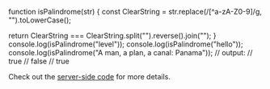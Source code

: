 function isPalindrome(str) {
  const ClearString = str.replace(/[^a-zA-Z0-9]/g, "").toLowerCase();

  return ClearString === ClearString.split("").reverse().join("");
}
console.log(isPalindrome("level"));
console.log(isPalindrome("hello"));
console.log(isPalindrome("A man, a plan, a canal: Panama"));
// output:
// true
// false
// true

Check out the [server-side code]([link-to-your-code-file](https://github.com/iamRazzakk/House-Hunter-Server-side)) for more details.
